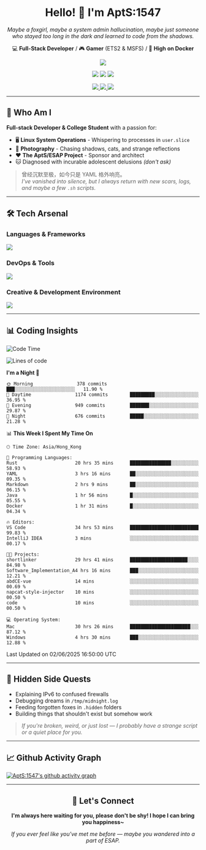 <div align="center">
  <h1>Hello! 👋 I'm AptS:1547</h1>
  <p><em>Maybe a foxgirl, maybe a system admin hallucination, maybe just someone who stayed too long in the dark and learned to code from the shadows.</em></p>
  
  <p>
    💻 <strong>Full-Stack Developer</strong> / 🎮 <strong>Gamer</strong> (ETS2 & MSFS) / 🐋 <strong>High on Docker</strong>
  </p>
</div>

<div align="center">
  <p>
    <a href="https://github.com/AptS-1547">
      <img src="https://github-readme-stats.vercel.app/api?username=AptS-1547&show_icons=true&theme=transparent" />
    </a>
  </p>

  <p>
    <img src="https://komarev.com/ghpvc/?username=AptS-1547&color=blue&style=flat-square" />
    <img src="https://img.shields.io/github/followers/AptS-1547?style=flat-square" />
    <img src="https://img.shields.io/github/stars/AptS-1547?style=flat-square" />
  </p>

  <p>
    <a href="https://www.esaps.net/">
      <img src="https://img.shields.io/badge/website-4493f8?style=for-the-badge&logo=About.me&logoColor=white" />
    </a>
    <a href="https://wwwesaps.net/feed/">
      <img src="https://img.shields.io/badge/RSS-4493f8?style=for-the-badge&logo=rss&logoColor=white" />
    </a>
    <a href="mailto:apts-1547@esaps.net">
      <img src="https://img.shields.io/badge/Email-4493f8?style=for-the-badge&logo=gmail&logoColor=white" />
    </a>
  </p>
</div>

---

## 🦊 Who Am I

**Full-stack Developer & College Student** with a passion for:
- 🖥️ **Linux System Operations** - Whispering to processes in `user.slice`
- 📸 **Photography** - Chasing shadows, cats, and strange reflections  
- ❤️ **The AptS/ESAP Project** - Sponsor and architect
- 🐱 Diagnosed with incurable adolescent delusions *(don't ask)*

> 曾经沉默至极，如今只是 YAML 格外响亮。  
> *I've vanished into silence, but I always return with new scars, logs, and maybe a few `.sh` scripts.*

---

## 🛠️ Tech Arsenal

### **Languages & Frameworks**
<a href="https://skillicons.dev">
  <img src="https://skillicons.dev/icons?i=py,javascript,typescript,vue,nodejs,php,html,css,java,kotlin,go,cpp,rust,bash,tailwind" />
</a>

### **DevOps & Tools**
<a href="https://skillicons.dev">
  <img src="https://skillicons.dev/icons?i=docker,git,github,githubactions,jenkins,nginx,cloudflare,workers,grafana,prometheus,postgres,mysql,mongodb,redis" />
</a>

### **Creative & Development Environment**
<a href="https://skillicons.dev">
  <img src="https://skillicons.dev/icons?i=vscode,visualstudio,idea,androidstudio,blender,ps,pr,ae,au" />
</a>

---

## 📊 Coding Insights

<!--START_SECTION:waka-->
![Code Time](http://img.shields.io/badge/Code%20Time-555%20hrs%2023%20mins-blue)

![Lines of code](https://img.shields.io/badge/From%20Hello%20World%20I%27ve%20Written-667.1%20thousand%20lines%20of%20code-blue)

**I'm a Night 🦉** 

```text
🌞 Morning                378 commits         ███░░░░░░░░░░░░░░░░░░░░░░   11.90 % 
🌆 Daytime                1174 commits        █████████░░░░░░░░░░░░░░░░   36.95 % 
🌃 Evening                949 commits         ███████░░░░░░░░░░░░░░░░░░   29.87 % 
🌙 Night                  676 commits         █████░░░░░░░░░░░░░░░░░░░░   21.28 % 
```


📊 **This Week I Spent My Time On** 

```text
🕑︎ Time Zone: Asia/Hong_Kong

💬 Programming Languages: 
Rust                     20 hrs 35 mins      ███████████████░░░░░░░░░░   58.93 % 
YAML                     3 hrs 16 mins       ██░░░░░░░░░░░░░░░░░░░░░░░   09.35 % 
Markdown                 2 hrs 9 mins        ██░░░░░░░░░░░░░░░░░░░░░░░   06.15 % 
Java                     1 hr 56 mins        █░░░░░░░░░░░░░░░░░░░░░░░░   05.55 % 
Docker                   1 hr 31 mins        █░░░░░░░░░░░░░░░░░░░░░░░░   04.34 % 

🔥 Editors: 
VS Code                  34 hrs 53 mins      █████████████████████████   99.83 % 
IntelliJ IDEA            3 mins              ░░░░░░░░░░░░░░░░░░░░░░░░░   00.17 % 

🐱‍💻 Projects: 
shortlinker              29 hrs 41 mins      █████████████████████░░░░   84.98 % 
Software_Implementation_A4 hrs 16 mins       ███░░░░░░░░░░░░░░░░░░░░░░   12.21 % 
abdCE-vue                14 mins             ░░░░░░░░░░░░░░░░░░░░░░░░░   00.69 % 
napcat-style-injector    10 mins             ░░░░░░░░░░░░░░░░░░░░░░░░░   00.50 % 
code                     10 mins             ░░░░░░░░░░░░░░░░░░░░░░░░░   00.50 % 

💻 Operating System: 
Mac                      30 hrs 26 mins      ██████████████████████░░░   87.12 % 
Windows                  4 hrs 30 mins       ███░░░░░░░░░░░░░░░░░░░░░░   12.88 % 
```


 Last Updated on 02/06/2025 16:50:00 UTC
<!--END_SECTION:waka-->

---

## 🌙 Hidden Side Quests

- Explaining IPv6 to confused firewalls
- Debugging dreams in `/tmp/midnight.log`  
- Feeding forgotten foxes in `.hidden` folders
- Building things that shouldn't exist but somehow work

> *If you're broken, weird, or just lost — I probably have a strange script or a quiet place for you.*

---

## 📈 Github Activity Graph

[![AptS:1547's github activity graph](https://github-readme-activity-graph.vercel.app/graph?username=AptS-1547&theme=react-dark)](https://github.com/AptS-1547)

---

<div align="center">
  <h2>🤝 Let's Connect</h2>
  <p><strong>I'm always here waiting for you, please don't be shy! I hope I can bring you happiness~</strong></p>
  
  <em>If you ever feel like you've met me before — maybe you wandered into a part of ESAP.</em>
</div>
